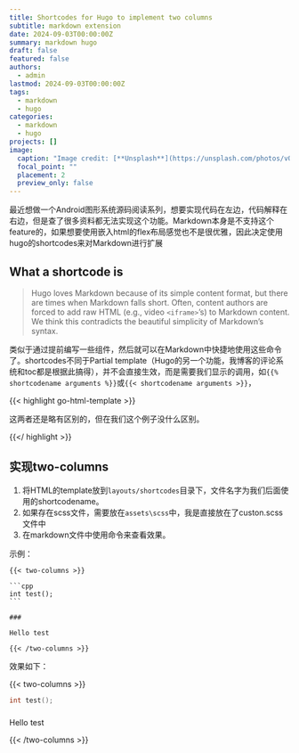 ```yaml
---
title: Shortcodes for Hugo to implement two columns
subtitle: markdown extension
date: 2024-09-03T00:00:00Z
summary: markdown hugo
draft: false
featured: false
authors:
  - admin
lastmod: 2024-09-03T00:00:00Z
tags:
  - markdown 
  - hugo
categories:
  - markdown 
  - hugo
projects: []
image:
  caption: "Image credit: [**Unsplash**](https://unsplash.com/photos/vOTBmRh3-7I)"
  focal_point: ""
  placement: 2
  preview_only: false
---
```


最近想做一个Android图形系统源码阅读系列，想要实现代码在左边，代码解释在右边，但是查了很多资料都无法实现这个功能。Markdown本身是不支持这个feature的，如果想要使用嵌入html的flex布局感觉也不是很优雅，因此决定使用hugo的shortcodes来对Markdown进行扩展

## What a shortcode is

> Hugo loves Markdown because of its simple content format, but there are times when Markdown falls short. Often, content authors are forced to add raw HTML (e.g., video `<iframe>`’s) to Markdown content. We think this contradicts the beautiful simplicity of Markdown’s syntax.

类似于通过提前编写一些组件，然后就可以在Markdown中快捷地使用这些命令了。shortcodes不同于Partial template（Hugo的另一个功能，我博客的评论系统和toc都是根据此搞得），并不会直接生效，而是需要我们显示的调用，如`{{% shortcodename arguments %}}`或`{{< shortcodename arguments >}}`，

{{< highlight go-html-template >}}

这两者还是略有区别的，但在我们这个例子没什么区别。

{{</ highlight >}}

## 实现two-columns

1. 将HTML的template放到`layouts/shortcodes`目录下，文件名字为我们后面使用的shortcodename。
2. 如果存在scss文件，需要放在```assets\scss```中，我是直接放在了custon.scss文件中
3. 在markdown文件中使用命令来查看效果。

示例：

```
{{< two-columns >}}

​```cpp
int test();
​```

###

Hello test

{{< /two-columns >}}
```

效果如下：

{{< two-columns >}}

```cpp
int test();
```

###

Hello test

{{< /two-columns >}}